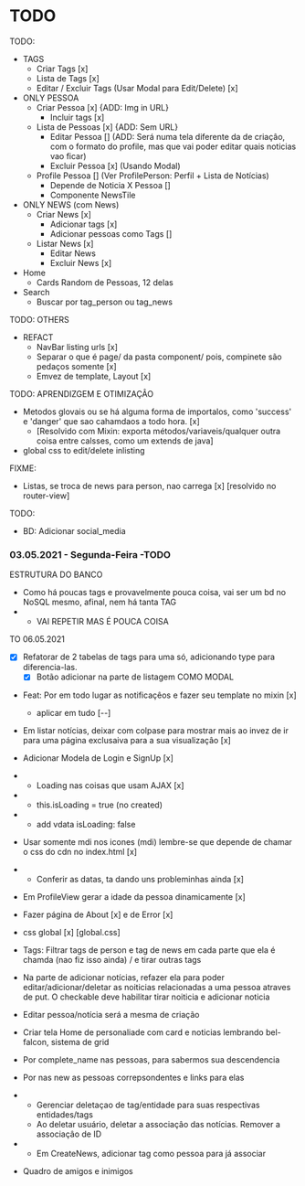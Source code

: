 # TODO


TODO:
+ TAGS
  - Criar Tags [x]
  - Lista de Tags [x]
  - Editar / Excluir Tags (Usar Modal para Edit/Delete) [x]
+ ONLY PESSOA
  - Criar Pessoa [x] {ADD: Img in URL}
    - Incluir tags [x]
  - Lista de Pessoas [x] {ADD: Sem URL}
    - Editar Pessoa [] (ADD: Será numa tela diferente da de criaçâo, com o formato do profile, mas que vai poder editar quais noticias vao ficar)
    - Excluir Pessoa [x] (Usando Modal)
  - Profile Pessoa [] (Ver ProfilePerson: Perfil + Lista de Notícias)
    - Depende de Noticia X Pessoa []
    - Componente NewsTile
+ ONLY NEWS (com News)
  - Criar News [x]
    - Adicionar tags [x]
    - Adicionar pessoas como Tags []
  - Listar News [x]
    - Editar News
    - Excluir News [x]
+ Home
  - Cards Random de Pessoas, 12 delas
+ Search
  - Buscar por tag_person ou tag_news

TODO: OTHERS
+ REFACT
  - NavBar listing urls [x]
  - Separar o que é page/ da pasta component/ pois, compinete são pedaços somente [x]
  - Emvez de template, Layout [x]


TODO: APRENDIZGEM E OTIMIZAÇÂO
+ Metodos glovais ou se há alguma forma de importalos, como 'success' e 'danger' que sao cahamdaos a todo hora. [x]
   - [Resolvido com Mixin: exporta métodos/variaveis/qualquer outra coisa entre calsses, como um extends de java]
+ global css to edit/delete inlisting

FIXME:
+ Listas, se troca de news para person, nao carrega [x] [resolvido no router-view]

TODO:
+ BD: Adicionar social_media

### 03.05.2021 - Segunda-Feira -TODO

ESTRUTURA DO BANCO
+ Como há poucas tags e provavelmente pouca coisa, vai ser um bd no NoSQL mesmo, afinal, nem há tanta TAG
+   - VAI REPETIR MAS É POUCA COISA

TO
06.05.2021
+ [X] Refatorar de 2 tabelas de tags para uma só, adicionando type para diferencia-las.
  - [X] Botão adicionar na parte de listagem COMO MODAL
+ Feat: Por em todo lugar as notificaçêos e fazer seu template no mixin [x]
  - aplicar em tudo [--]
+ Em listar notícias, deixar com colpase para mostrar mais ao invez de ir para uma página exclusaiva para a sua visualizaçâo [x]
+ Adicionar Modela de Login e SignUp [x]
+ + Loading nas coisas que usam AJAX [x]
+   - this.isLoading = true (no created)
+   - add vdata isLoading: false
+ Usar somente mdi nos icones (mdi) lembre-se que depende de chamar o css do cdn no index.html [x]
+ + Conferir as datas, ta dando uns probleminhas ainda [x]
+ Em ProfileView gerar a idade da pessoa dinamicamente [x]
+ Fazer página de About [x] e de Error [x]
+ css global [x] [global.css]


+ Tags: Filtrar tags de person e tag de news em cada parte que ela é chamda (nao fiz isso ainda) / e tirar outras tags
+ Na parte de adicionar notícias, refazer ela para poder editar/adicionar/deletar as noiticias relacionadas a uma pessoa atraves de put. O checkable deve habilitar tirar noiticia e adicionar noticia
+ Editar pessoa/notícia será a mesma de criação
+ Criar tela Home de personaliade com card e noticias lembrando bel-falcon, sistema de grid
+ Por complete_name nas pessoas, para sabermos sua descendencia
+ Por nas new as pessoas correpsondentes e links para elas
+ + Gerenciar deletaçao de tag/entidade para suas respectivas entidades/tags
  + Ao deletar usuário, deletar a associaçâo das notícias. Remover a associaçâo de ID
+ + Em CreateNews, adicionar tag como pessoa para já associar
+ Quadro de amigos e inimigos
